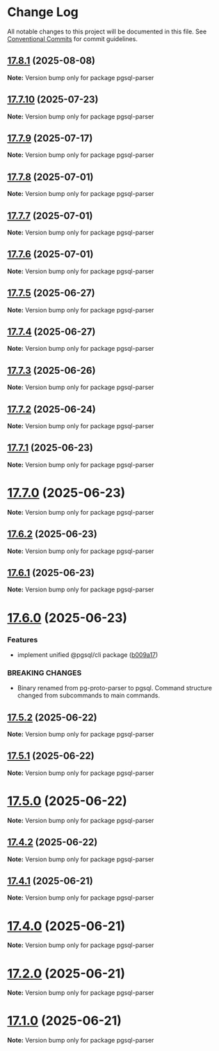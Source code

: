 # Change Log

All notable changes to this project will be documented in this file.
See [Conventional Commits](https://conventionalcommits.org) for commit guidelines.

## [17.8.1](https://github.com/launchql/pgsql-parser/compare/pgsql-parser@17.7.10...pgsql-parser@17.8.1) (2025-08-08)

**Note:** Version bump only for package pgsql-parser





## [17.7.10](https://github.com/launchql/pgsql-parser/compare/pgsql-parser@17.7.9...pgsql-parser@17.7.10) (2025-07-23)

**Note:** Version bump only for package pgsql-parser





## [17.7.9](https://github.com/launchql/pgsql-parser/compare/pgsql-parser@17.7.8...pgsql-parser@17.7.9) (2025-07-17)

**Note:** Version bump only for package pgsql-parser





## [17.7.8](https://github.com/launchql/pgsql-parser/compare/pgsql-parser@17.7.7...pgsql-parser@17.7.8) (2025-07-01)

**Note:** Version bump only for package pgsql-parser





## [17.7.7](https://github.com/launchql/pgsql-parser/compare/pgsql-parser@17.7.6...pgsql-parser@17.7.7) (2025-07-01)

**Note:** Version bump only for package pgsql-parser





## [17.7.6](https://github.com/launchql/pgsql-parser/compare/pgsql-parser@17.7.5...pgsql-parser@17.7.6) (2025-07-01)

**Note:** Version bump only for package pgsql-parser





## [17.7.5](https://github.com/launchql/pgsql-parser/compare/pgsql-parser@17.7.4...pgsql-parser@17.7.5) (2025-06-27)

**Note:** Version bump only for package pgsql-parser





## [17.7.4](https://github.com/launchql/pgsql-parser/compare/pgsql-parser@17.7.3...pgsql-parser@17.7.4) (2025-06-27)

**Note:** Version bump only for package pgsql-parser





## [17.7.3](https://github.com/launchql/pgsql-parser/compare/pgsql-parser@17.7.2...pgsql-parser@17.7.3) (2025-06-26)

**Note:** Version bump only for package pgsql-parser





## [17.7.2](https://github.com/launchql/pgsql-parser/compare/pgsql-parser@17.7.1...pgsql-parser@17.7.2) (2025-06-24)

**Note:** Version bump only for package pgsql-parser





## [17.7.1](https://github.com/launchql/pgsql-parser/compare/pgsql-parser@17.7.0...pgsql-parser@17.7.1) (2025-06-23)

**Note:** Version bump only for package pgsql-parser





# [17.7.0](https://github.com/launchql/pgsql-parser/compare/pgsql-parser@17.6.2...pgsql-parser@17.7.0) (2025-06-23)

**Note:** Version bump only for package pgsql-parser





## [17.6.2](https://github.com/launchql/pgsql-parser/compare/pgsql-parser@17.6.1...pgsql-parser@17.6.2) (2025-06-23)

**Note:** Version bump only for package pgsql-parser





## [17.6.1](https://github.com/launchql/pgsql-parser/compare/pgsql-parser@17.6.0...pgsql-parser@17.6.1) (2025-06-23)

**Note:** Version bump only for package pgsql-parser





# [17.6.0](https://github.com/launchql/pgsql-parser/compare/pgsql-parser@17.5.2...pgsql-parser@17.6.0) (2025-06-23)


### Features

* implement unified @pgsql/cli package ([b009a17](https://github.com/launchql/pgsql-parser/commit/b009a172c3c93033573745e80354a7dac973e2bf))


### BREAKING CHANGES

* Binary renamed from pg-proto-parser to pgsql. Command structure changed from subcommands to main commands.





## [17.5.2](https://github.com/launchql/pgsql-parser/compare/pgsql-parser@17.5.1...pgsql-parser@17.5.2) (2025-06-22)

**Note:** Version bump only for package pgsql-parser





## [17.5.1](https://github.com/launchql/pgsql-parser/compare/pgsql-parser@17.5.0...pgsql-parser@17.5.1) (2025-06-22)

**Note:** Version bump only for package pgsql-parser





# [17.5.0](https://github.com/launchql/pgsql-parser/compare/pgsql-parser@17.4.2...pgsql-parser@17.5.0) (2025-06-22)

**Note:** Version bump only for package pgsql-parser





## [17.4.2](https://github.com/launchql/pgsql-parser/compare/pgsql-parser@17.4.1...pgsql-parser@17.4.2) (2025-06-22)

**Note:** Version bump only for package pgsql-parser





## [17.4.1](https://github.com/launchql/pgsql-parser/compare/pgsql-parser@17.4.0...pgsql-parser@17.4.1) (2025-06-21)

**Note:** Version bump only for package pgsql-parser





# [17.4.0](https://github.com/launchql/pgsql-parser/compare/pgsql-parser@17.1.0...pgsql-parser@17.4.0) (2025-06-21)

**Note:** Version bump only for package pgsql-parser





# [17.2.0](https://github.com/launchql/pgsql-parser/compare/pgsql-parser@17.1.0...pgsql-parser@17.2.0) (2025-06-21)

**Note:** Version bump only for package pgsql-parser





# [17.1.0](https://github.com/launchql/pgsql-parser/compare/pgsql-parser@13.16.0...pgsql-parser@17.1.0) (2025-06-21)

**Note:** Version bump only for package pgsql-parser
